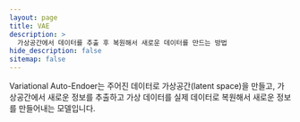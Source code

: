 ```yaml
---
layout: page
title: VAE
description: >
  가상공간에서 데이터를 추출 후 복원해서 새로운 데이터를 만드는 방법
hide_description: false
sitemap: false
---
```


Variational Auto-Endoer는 주어진 데이터로 가상공간(latent space)을 만들고, 가상공간에서 새로운 정보를 추출하고 가상 데이터를 실제 데이터로 복원해서 새로운 정보를 만들어내는 모델입니다.